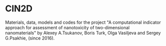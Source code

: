 # CIN2D
Materials, data, models and codes for the project "A computational indicator approach for assessment of nanotoxicity of two-dimensional nanomaterials" by Alexey A.Tsukanov, Boris Turk, Olga Vasiljeva and Sergey G.Psakhie, (since 2016).
